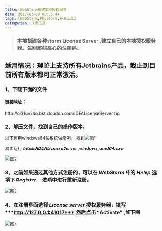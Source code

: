 ```yaml
---
title: WebStorm搭建本地授权服务
date: 2017-02-09 08:55:44
tags: [WebStorm,PhpStorm,开发工具]
categories: 开发工具
---
```

> ### 本地搭建各种storm License Server ,建立自己的本地授权服务器。告别那些恶心的注册码。

## 适用情况：理论上支持所有Jetbrains产品，截止到目前所有版本都可正常激活。
### 1、下载下面的文件

#### 链接地址：
 http://ol31uv24o.bkt.clouddn.com/IDEALicenseServer.zip
### 2、解压文件，找到自己的操作版本。

以下使用windows64位系统做示例。
找到![图1](http://ol320xopj.bkt.clouddn.com/blog-webstorm-01.jpg)

双击运行 ***IntelliJIDEALicenseServer_windows_amd64.exe***

![图2](http://ol320xopj.bkt.clouddn.com/blog-webstorm-02.jpg)

### 3、之前如果通过其他方式注册的，可以在 ***WebStorm*** 中的 ***Helep*** 选项下 ***Register...*** 选项中进行重新注册。

![图3](http://ol320xopj.bkt.clouddn.com/blog-webstorm-03.jpg)

### 4、在注册界面选择 ***License server*** 授权服务器，填写 ***http://127.0.0.1:41017***,然后点击 “Activate” ,如下图
![图4](http://ol320xopj.bkt.clouddn.com/blog-webstorm-04.jpg)
